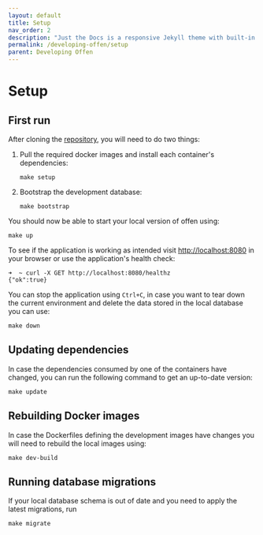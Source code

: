 ```yaml
---
layout: default
title: Setup
nav_order: 2
description: "Just the Docs is a responsive Jekyll theme with built-in search that is easily customizable and hosted on GitHub Pages."
permalink: /developing-offen/setup
parent: Developing Offen
---
```


# Setup

## First run

After cloning the [repository][], you will need to do two things:

1. Pull the required docker images and install each container's dependencies:
    ```
    make setup
    ```
1. Bootstrap the development database:
    ```
    make bootstrap
    ```
You should now be able to start your local version of offen using:
```
make up
```

To see if the application is working as intended visit <http://localhost:8080> in your browser or use the application's health check:

```
➜  ~ curl -X GET http://localhost:8080/healthz
{"ok":true}
```

You can stop the application using `Ctrl+C`, in case you want to tear down the current environment and delete the data stored in the local database you can use:

```
make down
```

[repository]: https://github.com/offen/offen

## Updating dependencies

In case the dependencies consumed by one of the containers have changed, you can run the following command to get an up-to-date version:

```
make update
```

## Rebuilding Docker images

In case the Dockerfiles defining the development images have changes you will need to rebuild the local images using:

```
make dev-build
```

## Running database migrations

If your local database schema is out of date and you need to apply the latest migrations, run

```
make migrate
```

